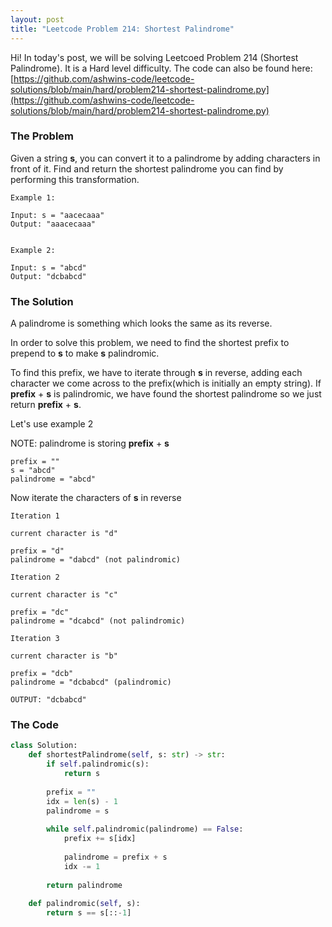 ```yaml
---
layout: post
title: "Leetcode Problem 214: Shortest Palindrome"
---
```


Hi! In today's post, we will be solving Leetcoed Problem 214 (Shortest Palindrome). It is a Hard level difficulty. The code can also be found here: [https://github.com/ashwins-code/leetcode-solutions/blob/main/hard/problem214-shortest-palindrome.py](https://github.com/ashwins-code/leetcode-solutions/blob/main/hard/problem214-shortest-palindrome.py)


### The Problem

Given a string **s**, you can convert it to a palindrome by adding characters in front of it. Find and return the shortest palindrome you can find by performing this transformation.
```
Example 1:

Input: s = "aacecaaa"
Output: "aaacecaaa"


Example 2:

Input: s = "abcd"
Output: "dcbabcd"
```

### The Solution

A palindrome is something which looks the same as its reverse.

In order to solve this problem, we need to find the shortest prefix to prepend to **s** to make **s** palindromic. 

To find this prefix, we have to iterate through **s** in reverse, adding each character we come across to the prefix(which is initially an empty string). If **prefix** + **s** is palindromic, we have found the shortest palindrome so we just return **prefix** + **s**.

Let's use example 2

NOTE: palindrome is storing **prefix** + **s**

```
prefix = ""
s = "abcd"
palindrome = "abcd"
```

Now iterate the characters of **s** in reverse

```
Iteration 1

current character is "d"

prefix = "d"
palindrome = "dabcd" (not palindromic)
```

```
Iteration 2

current character is "c"

prefix = "dc"
palindrome = "dcabcd" (not palindromic)
```

```
Iteration 3

current character is "b"

prefix = "dcb"
palindrome = "dcbabcd" (palindromic)

OUTPUT: "dcbabcd"
```


### The Code

```python
class Solution:
    def shortestPalindrome(self, s: str) -> str:
        if self.palindromic(s):
            return s
        
        prefix = ""
        idx = len(s) - 1
        palindrome = s
        
        while self.palindromic(palindrome) == False:
            prefix += s[idx]
            
            palindrome = prefix + s
            idx -= 1
            
        return palindrome
    
    def palindromic(self, s):
        return s == s[::-1]
```
